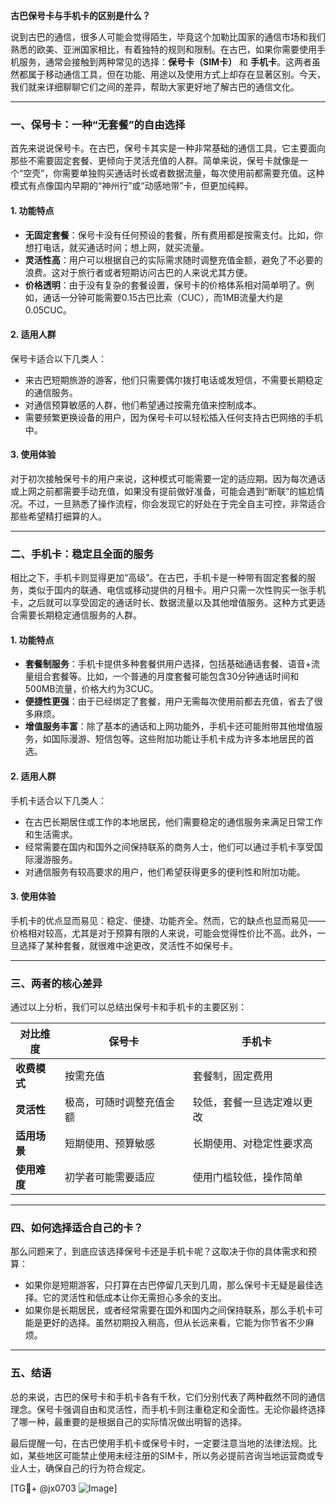 **古巴保号卡与手机卡的区别是什么？**

说到古巴的通信，很多人可能会觉得陌生，毕竟这个加勒比国家的通信市场和我们熟悉的欧美、亚洲国家相比，有着独特的规则和限制。在古巴，如果你需要使用手机服务，通常会接触到两种常见的选择：**保号卡（SIM卡）** 和 **手机卡**。这两者虽然都属于移动通信工具，但在功能、用途以及使用方式上却存在显著区别。今天，我们就来详细聊聊它们之间的差异，帮助大家更好地了解古巴的通信文化。

---

### 一、保号卡：一种“无套餐”的自由选择

首先来说说保号卡。在古巴，保号卡其实是一种非常基础的通信工具，它主要面向那些不需要固定套餐、更倾向于灵活充值的人群。简单来说，保号卡就像是一个“空壳”，你需要单独购买通话时长或者数据流量，每次使用前都需要充值。这种模式有点像国内早期的“神州行”或“动感地带”卡，但更加纯粹。

#### 1. **功能特点**
- **无固定套餐**：保号卡没有任何预设的套餐，所有费用都是按需支付。比如，你想打电话，就买通话时间；想上网，就买流量。
- **灵活性高**：用户可以根据自己的实际需求随时调整充值金额，避免了不必要的浪费。这对于旅行者或者短期访问古巴的人来说尤其方便。
- **价格透明**：由于没有复杂的套餐设置，保号卡的价格体系相对简单明了。例如，通话一分钟可能需要0.15古巴比索（CUC），而1MB流量大约是0.05CUC。

#### 2. **适用人群**
保号卡适合以下几类人：
- 来古巴短期旅游的游客，他们只需要偶尔拨打电话或发短信，不需要长期稳定的通信服务。
- 对通信预算敏感的人群，他们希望通过按需充值来控制成本。
- 需要频繁更换设备的用户，因为保号卡可以轻松插入任何支持古巴网络的手机中。

#### 3. **使用体验**
对于初次接触保号卡的用户来说，这种模式可能需要一定的适应期。因为每次通话或上网之前都需要手动充值，如果没有提前做好准备，可能会遇到“断联”的尴尬情况。不过，一旦熟悉了操作流程，你会发现它的好处在于完全自主可控，非常适合那些希望精打细算的人。

---

### 二、手机卡：稳定且全面的服务

相比之下，手机卡则显得更加“高级”。在古巴，手机卡是一种带有固定套餐的服务，类似于国内的联通、电信或移动提供的月租卡。用户只需一次性购买一张手机卡，之后就可以享受固定的通话时长、数据流量以及其他增值服务。这种方式更适合需要长期稳定通信服务的人群。

#### 1. **功能特点**
- **套餐制服务**：手机卡提供多种套餐供用户选择，包括基础通话套餐、语音+流量组合套餐等。比如，一个普通的月度套餐可能包含30分钟通话时间和500MB流量，价格大约为3CUC。
- **便捷性更强**：由于已经绑定了套餐，用户无需每次使用前都去充值，省去了很多麻烦。
- **增值服务丰富**：除了基本的通话和上网功能外，手机卡还可能附带其他增值服务，如国际漫游、短信包等。这些附加功能让手机卡成为许多本地居民的首选。

#### 2. **适用人群**
手机卡适合以下几类人：
- 在古巴长期居住或工作的本地居民，他们需要稳定的通信服务来满足日常工作和生活需求。
- 经常需要在国内和国外之间保持联系的商务人士，他们可以通过手机卡享受国际漫游服务。
- 对通信服务有较高要求的用户，他们希望获得更多的便利性和附加功能。

#### 3. **使用体验**
手机卡的优点显而易见：稳定、便捷、功能齐全。然而，它的缺点也显而易见——价格相对较高，尤其是对于预算有限的人来说，可能会觉得性价比不高。此外，一旦选择了某种套餐，就很难中途更改，灵活性不如保号卡。

---

### 三、两者的核心差异

通过以上分析，我们可以总结出保号卡和手机卡的主要区别：

| **对比维度**   | **保号卡**                          | **手机卡**                         |
|----------------|------------------------------------|-----------------------------------|
| **收费模式**   | 按需充值                           | 套餐制，固定费用                  |
| **灵活性**     | 极高，可随时调整充值金额           | 较低，套餐一旦选定难以更改        |
| **适用场景**   | 短期使用、预算敏感                 | 长期使用、对稳定性要求高          |
| **使用难度**   | 初学者可能需要适应                 | 使用门槛较低，操作简单            |

---

### 四、如何选择适合自己的卡？

那么问题来了，到底应该选择保号卡还是手机卡呢？这取决于你的具体需求和预算：

- 如果你是短期游客，只打算在古巴停留几天到几周，那么保号卡无疑是最佳选择。它的灵活性和低成本让你无需担心多余的支出。
- 如果你是长期居民，或者经常需要在国外和国内之间保持联系，那么手机卡可能是更好的选择。虽然初期投入稍高，但从长远来看，它能为你节省不少麻烦。

---

### 五、结语

总的来说，古巴的保号卡和手机卡各有千秋，它们分别代表了两种截然不同的通信理念。保号卡强调自由和灵活性，而手机卡则注重稳定和全面性。无论你最终选择了哪一种，最重要的是根据自己的实际情况做出明智的选择。

最后提醒一句，在古巴使用手机卡或保号卡时，一定要注意当地的法律法规。比如，某些地区可能禁止使用未经注册的SIM卡，所以务必提前咨询当地运营商或专业人士，确保自己的行为符合规定。

[TG💪+ @jx0703 ![Image](https://github.com/user-attachments/assets/dbca1d08-cadb-493c-b0ec-ad6f7a83f270)]